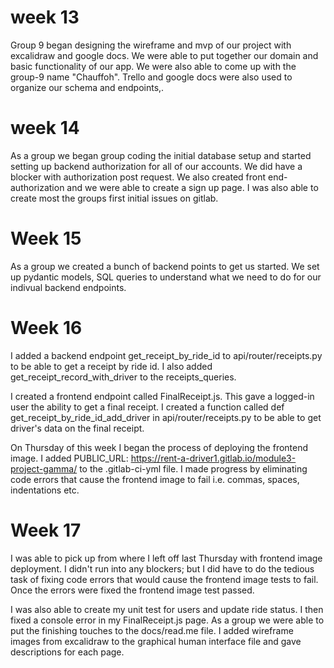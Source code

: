 # week 13

Group 9 began designing the wireframe and mvp of our project with excalidraw and google docs. We were able to put together our domain and basic functionality of our app. We were also able to come up with the group-9 name "Chauffoh". Trello and google docs were also used to organize our schema and endpoints,.

# week 14

As a group we began group coding the initial database setup and started setting up backend authorization for all of our accounts. We did have a blocker with authorization post request. We also created front end-authorization and we were able to create a sign up page. I was also able to create most the groups first initial issues on gitlab.

# Week 15

As a group we created a bunch of backend points to get us started. We set up pydantic models, SQL queries to understand what we need to do for our indivual backend endpoints.

# Week 16

I added a backend endpoint get_receipt_by_ride_id to api/router/receipts.py to be able to get a receipt by ride id. I also added get_receipt_record_with_driver to the receipts_queries.

I created a frontend endpoint called FinalReceipt.js. This gave a logged-in user the ability to get a final receipt. I created a function called def get_receipt_by_ride_id_add_driver in api/router/receipts.py to be able to get driver's data on the final receipt.

On Thursday of this week I began the process of deploying the frontend image. I added PUBLIC_URL: https://rent-a-driver1.gitlab.io/module3-project-gamma/ to the .gitlab-ci-yml file. I made progress by eliminating code errors that cause the frontend image to fail i.e. commas, spaces, indentations etc.

# Week 17

I was able to pick up from where I left off last Thursday with frontend image deployment. I didn't run into any blockers; but I did have to do the tedious task of fixing code errors that would cause the frontend image tests to fail. Once the errors were fixed the frontend image test passed.

I was also able to create my unit test for users and update ride status. I then fixed a console error in my FinalReceipt.js page. As a group we were able to put the finishing touches to the docs/read.me file. I added wireframe images from excalidraw to the graphical human interface file and gave descriptions for each page.

